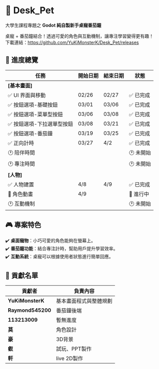 # 🐾 Desk_Pet  
大學生課程專題之 **Godot 純自製新手桌寵番茄鐘**  

桌寵 + 番茄鐘結合！透過可愛的角色與互動機制，讓專注學習變得更有趣！  
下載連結：https://github.com/YuKiMonsterK/Desk_Pet/releases
## 📌 進度總覽  
| 任務 | 開始日期 | 結束日期 | 狀態 |  
|------|----------|----------|------|  
| **[基本畫面]** | | | |  
| ✅ UI 界面與移動 | 02/26 | 02/27 | ✅ 已完成 |  
| ✅ 按鈕選項-基礎按鈕 |03/01 | 03/06 | ✅ 已完成  |  
| ✅  按鈕選項-菜單型按鈕 |03/06 | 03/08 | ✅ 已完成  |  
| ✅  按鈕選項-下拉選單型按鈕 | 03/08 | 03/21 | ✅ 已完成  | 
| ✅  按鈕選項-番茄鐘 |03/19 | 03/25 | ✅ 已完成  | 
| ✅ 正向計時 | 03/27 | 4/2 | ✅ 已完成 | 
| 🕐 陪伴時間 |  |  | 🕐 未開始 |  
| 🕐 專注時間 |  |  | 🕐 未開始 |  
| **[人物]** | | | |  
| ✅ 人物建置 | 4/8 | 4/9 | ✅ 已完成 |  
| 🔵 角色動畫 | 4/9 |  | 🔵 進行中 |  
| 🕐 互動機制 |  |  | 🕐 未開始 |  

## 🎮 專案特色  
✔️ **桌面寵物**：小巧可愛的角色能夠在螢幕上。  
✔️ **番茄鐘功能**：結合專注計時，幫助用戶提升學習效率。   
✔️ **互動系統**：桌寵可以根據使用者狀態進行簡單回應。  

## 📌 貢獻名單  
| 貢獻者 | 負責內容 |  
|--------|----------|  
| **YuKiMonsterK** | 基本畫面程式與整體規劃 |  
| **Raymond545200** | 番茄鐘後端 | 
| **113213009** | 暫無進度 |  
| **莫** | 角色設計 |  
| **豪** | 3D背景 | 
| **叡** | 試玩、PPT製作 |
| **軒** | live 2D製作 | 

